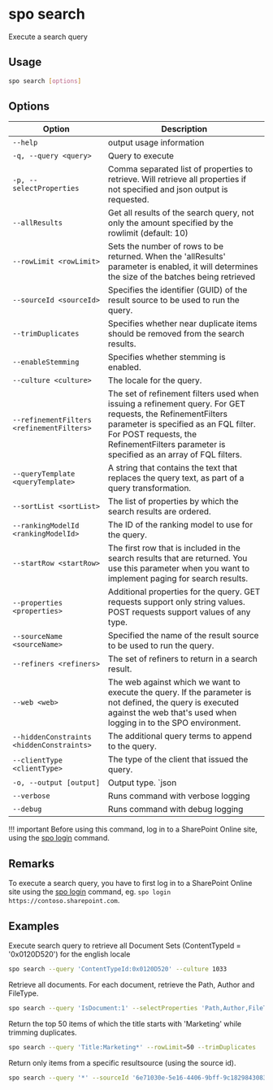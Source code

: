 # spo search

Execute a search query

## Usage

```sh
spo search [options]
```

## Options

Option|Description
------|-----------
`--help`|output usage information
`-q, --query <query>`|Query to execute
`-p, --selectProperties`|Comma separated list of properties to retrieve. Will retrieve all properties if not specified and json output is requested.
`--allResults`|Get all results of the search query, not only the amount specified by the rowlimit (default: 10)
`--rowLimit <rowLimit>`|Sets the number of rows to be returned. When the \'allResults\' parameter is enabled, it will determines the size of the batches being retrieved
`--sourceId <sourceId>`|Specifies the identifier (GUID) of the result source to be used to run the query.
`--trimDuplicates`|Specifies whether near duplicate items should be removed from the search results.
`--enableStemming`|Specifies whether stemming is enabled.
`--culture <culture>`|The locale for the query.
`--refinementFilters <refinementFilters>`|The set of refinement filters used when issuing a refinement query. For GET requests, the RefinementFilters parameter is specified as an FQL filter. For POST requests, the RefinementFilters parameter is specified as an array of FQL filters.
`--queryTemplate <queryTemplate>`|A string that contains the text that replaces the query text, as part of a query transformation.
`--sortList <sortList>`|The list of properties by which the search results are ordered.
`--rankingModelId <rankingModelId>`|The ID of the ranking model to use for the query.
`--startRow <startRow>`|The first row that is included in the search results that are returned. You use this parameter when you want to implement paging for search results.
`--properties <properties>`|Additional properties for the query. GET requests support only string values. POST requests support values of any type.
`--sourceName <sourceName>`|Specified the name of the result source to be used to run the query.
`--refiners <refiners>`|The set of refiners to return in a search result.
`--web <web>`|The web against which we want to execute the query. If the parameter is not defined, the query is executed against the web that\'s used when logging in to the SPO environment.
`--hiddenConstraints <hiddenConstraints>`|The additional query terms to append to the query.
`--clientType <clientType> `|The type of the client that issued the query.
`-o, --output [output]`|Output type. `json|text`. Default `text`
`--verbose`|Runs command with verbose logging
`--debug`|Runs command with debug logging

!!! important
    Before using this command, log in to a SharePoint Online site, using the [spo login](../login.md) command.

## Remarks

To execute a search query, you have to first log in to a SharePoint Online site using the [spo login](../login.md) command, eg. `spo login https://contoso.sharepoint.com`.

## Examples

Execute search query to retrieve all Document Sets (ContentTypeId = '0x0120D520') for the english locale

```sh
spo search --query 'ContentTypeId:0x0120D520' --culture 1033
```

Retrieve all documents. For each document, retrieve the Path, Author and FileType.

```sh
spo search --query 'IsDocument:1' --selectProperties 'Path,Author,FileType' --allResults
```

Return the top 50 items of which the title starts with 'Marketing' while trimming duplicates.

```sh
spo search --query 'Title:Marketing*' --rowLimit=50 --trimDuplicates
```

Return only items from a specific resultsource (using the source id).

```sh
spo search --query '*' --sourceId '6e71030e-5e16-4406-9bff-9c1829843083'
```